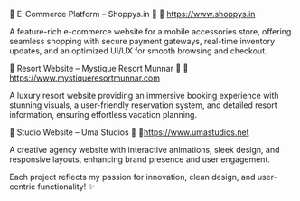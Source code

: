 🔹 E-Commerce Platform – Shoppys.in 🛒
 🔗 https://www.shoppys.in

A feature-rich e-commerce website for a mobile accessories store, offering seamless shopping with secure payment gateways, real-time inventory updates, and an optimized UI/UX for smooth browsing and checkout.



🔹 Resort Website – Mystique Resort Munnar 🌴
 🔗 https://www.mystiqueresortmunnar.com

A luxury resort website providing an immersive booking experience with stunning visuals, a user-friendly reservation system, and detailed resort information, ensuring effortless vacation planning.



🔹 Studio Website – Uma Studios 🎨
🔗https://www.umastudios.net

A creative agency website with interactive animations, sleek design, and responsive layouts, enhancing brand presence and user engagement.



Each project reflects my passion for innovation, clean design, and user-centric functionality! ✨
